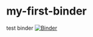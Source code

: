 # my-first-binder
test binder
[![Binder](https://mybinder.org/badge_logo.svg)](https://mybinder.org/v2/gh/gio78ct/my-first-binder/HEAD)
